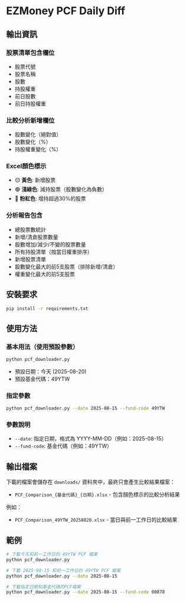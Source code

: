 # EZMoney PCF Daily Diff

## 輸出資訊

### 股票清單包含欄位

- 股票代號
- 股票名稱  
- 股數
- 持股權重
- 前日股數
- 前日持股權重

### 比較分析新增欄位

- 股數變化（絕對值）
- 股數變化（%）
- 持股權重變化（%）

### Excel顏色標示

- 🟡 **黃色**: 新增股票
- 🟢 **淺綠色**: 減持股票（股數變化為負數）
- 🌸 **粉紅色**: 增持超過30%的股票

### 分析報告包含

- 總股票數統計
- 新增/清倉股票數量
- 股數增加/減少/不變的股票數量
- 所有持股清單（按當日權重排序）
- 新增股票清單
- 股數變化最大的前5支股票（排除新增/清倉）
- 權重變化最大的前5支股票

## 安裝要求

```bash
pip install -r requirements.txt
```

## 使用方法

### 基本用法（使用預設參數）
```bash
python pcf_downloader.py
```
- 預設日期：今天 (2025-08-20)
- 預設基金代碼：49YTW

### 指定參數
```bash
python pcf_downloader.py --date 2025-08-15 --fund-code 49YTW
```

### 參數說明
- `--date`: 指定日期，格式為 YYYY-MM-DD（例如：2025-08-15）
- `--fund-code`: 基金代碼（例如：49YTW）

## 輸出檔案

下載的檔案會儲存在 `downloads/` 資料夾中，最終只會產生比較結果檔案：

- `PCF_Comparison_{基金代碼}_{日期}.xlsx` - 包含顏色標示的比較分析結果

例如：

- `PCF_Comparison_49YTW_20250820.xlsx` - 當日與前一工作日的比較結果

## 範例

```bash
# 下載今天和前一工作日的 49YTW PCF 檔案
python pcf_downloader.py

# 下載 2025-08-15 和前一工作日的 49YTW PCF 檔案
python pcf_downloader.py --date 2025-08-15

# 下載指定日期和基金代碼的PCF檔案
python pcf_downloader.py --date 2025-08-15 --fund-code 00878
```
